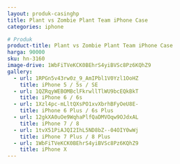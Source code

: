 ```yaml
---
layout: produk-casinghp
title: Plant vs Zombie Plant Team iPhone Case
categories: iphone

# Produk
product-title: Plant vs Zombie Plant Team iPhone Case
harga: 90000
sku: hn-3160
image-drive: 1WbFiTVeKCK0BEhrS4yiBVSc8Pz6KQhZ9
gallery:
  - url: 1RPGn5v43rw0z_9_AmIPbl1V0Yzl1OoHZ
    title: iPhone 5 / 5s / SE
  - url: 1QZRqyWEBOMBclFkrwllTlWU9bcEQkBkT
    title: iPhone 6 / 6s
  - url: 1Xzl4pc-mLltQXsPO1xvXbrhBFyOeU8E-
    title: iPhone 6 Plus / 6s Plus
  - url: 12gkXA0uOe9WqhaPlfQaDMVOqw9OJdxAL
    title: iPhone 7 / 8
  - url: 1tvX51PiAJQI2IhL5ND8bZ--04OIY0wWj
    title: iPhone 7 Plus / 8 Plus
  - url: 1WbFiTVeKCK0BEhrS4yiBVSc8Pz6KQhZ9
    title: iPhone X
---
```

